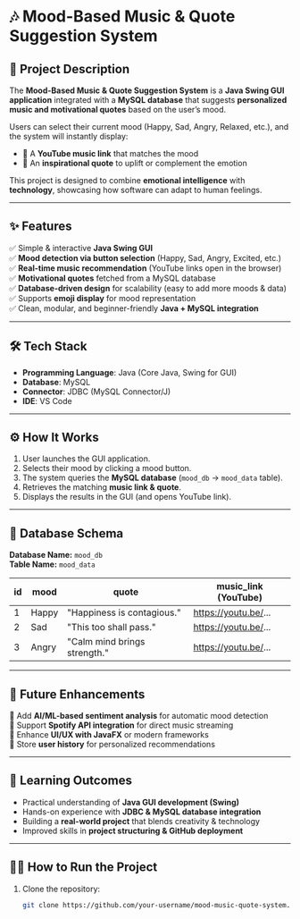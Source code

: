 # 🎶 Mood-Based Music & Quote Suggestion System  

## 📌 Project Description  
The **Mood-Based Music & Quote Suggestion System** is a **Java Swing GUI application** integrated with a **MySQL database** that suggests **personalized music and motivational quotes** based on the user’s mood.  

Users can select their current mood (Happy, Sad, Angry, Relaxed, etc.), and the system will instantly display:  
- 🎵 A **YouTube music link** that matches the mood  
- 💬 An **inspirational quote** to uplift or complement the emotion  

This project is designed to combine **emotional intelligence** with **technology**, showcasing how software can adapt to human feelings.  

---

## ✨ Features  
✅ Simple & interactive **Java Swing GUI**  
✅ **Mood detection via button selection** (Happy, Sad, Angry, Excited, etc.)  
✅ **Real-time music recommendation** (YouTube links open in the browser)  
✅ **Motivational quotes** fetched from a MySQL database  
✅ **Database-driven design** for scalability (easy to add more moods & data)  
✅ Supports **emoji display** for mood representation  
✅ Clean, modular, and beginner-friendly **Java + MySQL integration**  

---

## 🛠️ Tech Stack  
- **Programming Language**: Java (Core Java, Swing for GUI)  
- **Database**: MySQL  
- **Connector**: JDBC (MySQL Connector/J)  
- **IDE**: VS Code  

---

## ⚙️ How It Works  
1. User launches the GUI application.  
2. Selects their mood by clicking a mood button.  
3. The system queries the **MySQL database** (`mood_db` → `mood_data` table).  
4. Retrieves the matching **music link & quote**.  
5. Displays the results in the GUI (and opens YouTube link).  

---

## 📂 Database Schema  

**Database Name:** `mood_db`  
**Table Name:** `mood_data`  

| id  | mood   | quote                         | music_link (YouTube)              |
|-----|--------|-------------------------------|-----------------------------------|
| 1   | Happy  | "Happiness is contagious."   | https://youtu.be/...              |
| 2   | Sad    | "This too shall pass."       | https://youtu.be/...              |
| 3   | Angry  | "Calm mind brings strength." | https://youtu.be/...              |

---

## 🚀 Future Enhancements  
🔹 Add **AI/ML-based sentiment analysis** for automatic mood detection  
🔹 Support **Spotify API integration** for direct music streaming  
🔹 Enhance **UI/UX with JavaFX** or modern frameworks  
🔹 Store **user history** for personalized recommendations  

---

## 📖 Learning Outcomes  
- Practical understanding of **Java GUI development (Swing)**  
- Hands-on experience with **JDBC & MySQL database integration**  
- Building a **real-world project** that blends creativity & technology  
- Improved skills in **project structuring & GitHub deployment**  

---

## 🏃‍♂️ How to Run the Project  

1. Clone the repository:  
   ```bash
   git clone https://github.com/your-username/mood-music-quote-system.git
